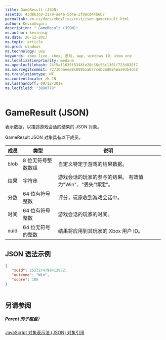 ```yaml
---
title: GameResult (JSON)
assetID: 43d863c0-2179-ae46-5d4a-2f08cd44b667
permalink: en-us/docs/xboxlive/rest/json-gameresult.html
author: KevinAsgari
description: " GameResult (JSON)"
ms.author: kevinasg
ms.date: 20-12-2017
ms.topic: article
ms.prod: windows
ms.technology: uwp
keywords: xbox live, xbox, 游戏, uwp, windows 10, xbox one
ms.localizationpriority: medium
ms.openlocfilehash: 24f5af1639f5348fe20c36c56c1301f723d832f7
ms.sourcegitcommit: 72710baeee8c898b5ab77ceb66d884eaa9db4cb8
ms.translationtype: MT
ms.contentlocale: zh-CN
ms.lasthandoff: 09/12/2018
ms.locfileid: "3880770"
---
```

# <a name="gameresult-json"></a>GameResult (JSON)
表示数据，以描述游戏会话的结果的 JSON 对象。 
<a id="ID4EN"></a>

  
 
GameResult JSON 对象具有以下成员。
 
| 成员| 类型| 说明| 
| --- | --- | --- | 
| blob| 8 位无符号整数数组| 自定义特定于游戏的结果数据。| 
| 结果| 字符串| 游戏会话的玩家的参与的结果。 有效值为"Win"、"丢失"绑定"。 | 
| 分数| 64 位有符号整数| 评分，玩家收到游戏会话中。| 
| 时间| 64 位有符号整数| 游戏会话的玩家的时间。| 
| xuid| 64 位无符号的整数| 结果将应用到其玩家的 Xbox 用户 ID。| 
  
<a id="ID4EPC"></a>

 
## <a name="sample-json-syntax"></a>JSON 语法示例
 

```json
{
   "xuid": 2533274790412952,
   "outcome": "Win",
   "score": 100
}
    
```

  
<a id="ID4EYC"></a>

 
## <a name="see-also"></a>另请参阅
 
<a id="ID4E1C"></a>

 
##### <a name="parent"></a>Parent 的子磁盘） 

[JavaScript 对象表示法 (JSON) 对象引用](atoc-xboxlivews-reference-json.md)

   